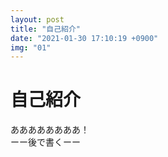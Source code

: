 ```yaml
---
layout: post
title: "自己紹介"
date: "2021-01-30 17:10:19 +0900"
img: "01"
---
```

# 自己紹介
ああああああああ！  
ーー後で書くーー
